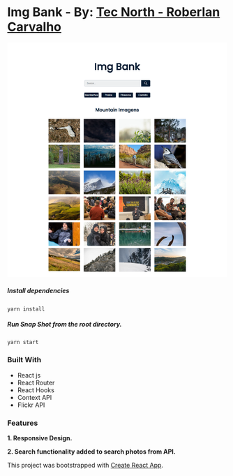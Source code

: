 # Img Bank - By: [Tec North -  Roberlan Carvalho](https://tecnorth.com.br/)

![](/img-bank.png)

##### Install dependencies

`yarn install`

##### Run Snap Shot from the root directory.

`yarn start`

### Built With

- React js
- React Router
- React Hooks
- Context API
- Flickr API

### Features

**1. Responsive Design.**

**2. Search functionality added to search photos from API.**

This project was bootstrapped with [Create React App](https://github.com/facebook/create-react-app).
